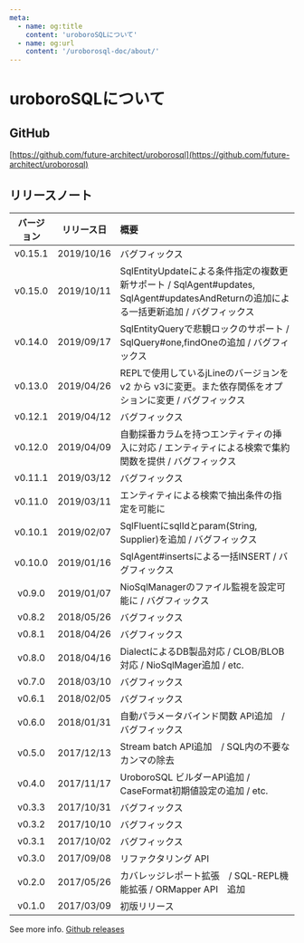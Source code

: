 ```yaml
---
meta:
  - name: og:title
    content: 'uroboroSQLについて'
  - name: og:url
    content: '/uroborosql-doc/about/'
---
```

# uroboroSQLについて

## GitHub

[https://github.com/future-architect/uroborosql](https://github.com/future-architect/uroborosql)

## リリースノート

| バージョン | リリース日 | 概要                                                                                                                                    |
| :--------: | :--------: | :-------------------------------------------------------------------------------------------------------------------------------------- |
|  v0.15.1   | 2019/10/16 | バグフィックス                                                                                                                          |
|  v0.15.0   | 2019/10/11 | SqlEntityUpdateによる条件指定の複数更新サポート / SqlAgent#updates, SqlAgent#updatesAndReturnの追加による一括更新追加  / バグフィックス |
|  v0.14.0   | 2019/09/17 | SqlEntityQueryで悲観ロックのサポート / SqlQuery#one,findOneの追加  / バグフィックス                                                     |
|  v0.13.0   | 2019/04/26 | REPLで使用しているjLineのバージョンを v2 から v3に変更。また依存関係をオプションに変更 / バグフィックス                                 |
|  v0.12.1   | 2019/04/12 | バグフィックス                                                                                                                          |
|  v0.12.0   | 2019/04/09 | 自動採番カラムを持つエンティティの挿入に対応 / エンティティによる検索で集約関数を提供 / バグフィックス                                  |
|  v0.11.1   | 2019/03/12 | バグフィックス                                                                                                                          |
|  v0.11.0   | 2019/03/11 | エンティティによる検索で抽出条件の指定を可能に                                                                                          |
|  v0.10.1   | 2019/02/07 | SqlFluentにsqlIdとparam(String, Supplier)を追加 / バグフィックス                                                                        |
|  v0.10.0   | 2019/01/16 | SqlAgent#insertsによる一括INSERT / バグフィックス                                                                                       |
|   v0.9.0   | 2019/01/07 | NioSqlManagerのファイル監視を設定可能に / バグフィックス                                                                                |
|   v0.8.2   | 2018/05/26 | バグフィックス                                                                                                                          |
|   v0.8.1   | 2018/04/26 | バグフィックス                                                                                                                          |
|   v0.8.0   | 2018/04/16 | DialectによるDB製品対応 / CLOB/BLOB対応 / NioSqlMager追加 / etc.                                                                        |
|   v0.7.0   | 2018/03/10 | バグフィックス                                                                                                                          |
|   v0.6.1   | 2018/02/05 | バグフィックス                                                                                                                          |
|   v0.6.0   | 2018/01/31 | 自動パラメータバインド関数 API追加　/ バグフィックス                                                                                    |
|   v0.5.0   | 2017/12/13 | Stream batch API追加　/ SQL内の不要なカンマの除去                                                                                       |
|   v0.4.0   | 2017/11/17 | UroboroSQL ビルダーAPI追加 / CaseFormat初期値設定の追加 / etc.                                                                          |
|   v0.3.3   | 2017/10/31 | バグフィックス                                                                                                                          |
|   v0.3.2   | 2017/10/10 | バグフィックス                                                                                                                          |
|   v0.3.1   | 2017/10/02 | バグフィックス                                                                                                                          |
|   v0.3.0   | 2017/09/08 | リファクタリング API                                                                                                                    |
|   v0.2.0   | 2017/05/26 | カバレッジレポート拡張　/ SQL-REPL機能拡張 / ORMapper API　追加                                                                         |
|   v0.1.0   | 2017/03/09 | 初版リリース                                                                                                                            |

See more info. [Github releases](https://github.com/future-architect/uroborosql/releases)
